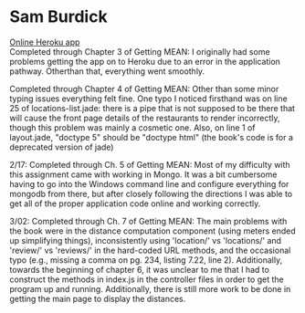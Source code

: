 # Sam Burdick

[Online Heroku app](https://stormy-everglades-97873.herokuapp.com/)  
Completed through Chapter 3 of Getting MEAN: I originally had some problems getting the app on to Heroku due to an error in the application pathway. Otherthan that, everything went smoothly.

Completed through Chapter 4 of Getting MEAN: Other than some minor typing issues everything felt fine. One typo I noticed firsthand was on line 25 of locations-list.jade: there is a pipe that is not supposed to be there that will cause the front page details of the restaurants to render incorrectly, though this problem was mainly a cosmetic one.
Also, on line 1 of layout.jade, "doctype 5" should be "doctype html" (the book's code is for a deprecated version of jade)

2/17: Completed through Ch. 5 of Getting MEAN: Most of my difficulty with this  assignment came with working in Mongo. It was a bit cumbersome having to go into the Windows command line and configure everything for mongodb from there, but after closely following the directions I was able to get all of the proper application code online and working correctly.

3/02: Completed through Ch. 7 of Getting MEAN: The main problems with the book were in the distance computation component (using meters ended up simplifying things), inconsistently using 'location/' vs 'locations/' and 'review/' vs 'reviews/' in the hard-coded URL methods, and the occasional typo (e.g., missing a comma on pg. 234, listing 7.22, line 2). Additionally, towards the beginning of chapter 6, it was unclear to me that I had to construct the methods in index.js in the controller files in order to get the program up and running. Additionally, there is still more work to be done in getting the main page to display the distances.
